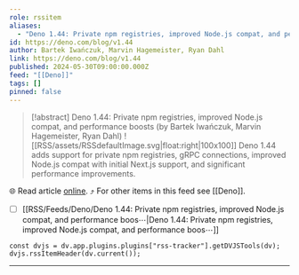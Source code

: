 ```yaml
---
role: rssitem
aliases:
  - "Deno 1.44: Private npm registries, improved Node.js compat, and performance boosts"
id: https://deno.com/blog/v1.44
author: Bartek Iwańczuk, Marvin Hagemeister, Ryan Dahl
link: https://deno.com/blog/v1.44
published: 2024-05-30T09:00:00.000Z
feed: "[[Deno]]"
tags: []
pinned: false
---
```


> [!abstract] Deno 1.44: Private npm registries, improved Node.js compat, and performance boosts (by Bartek Iwańczuk, Marvin Hagemeister, Ryan Dahl)
> ![[RSS/assets/RSSdefaultImage.svg|float:right|100x100]] Deno 1.44 adds support for private npm registries, gRPC connections, improved Node.js compat with initial Next.js support, and significant performance improvements.

🌐 Read article [online](https://deno.com/blog/v1.44). ⤴ For other items in this feed see [[Deno]].

- [ ] [[RSS/Feeds/Deno/Deno 1․44꞉ Private npm registries, improved Node․js compat, and performance boos⋯|Deno 1․44꞉ Private npm registries, improved Node․js compat, and performance boos⋯]]

~~~dataviewjs
const dvjs = dv.app.plugins.plugins["rss-tracker"].getDVJSTools(dv);
dvjs.rssItemHeader(dv.current());
~~~

- - -

